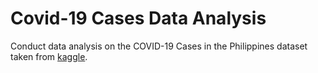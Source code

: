 # Covid-19 Cases Data Analysis

Conduct data analysis on the COVID-19 Cases in the Philippines dataset taken from [kaggle](https://www.kaggle.com/datasets/cvronao/covid19-philippine-dataset).

